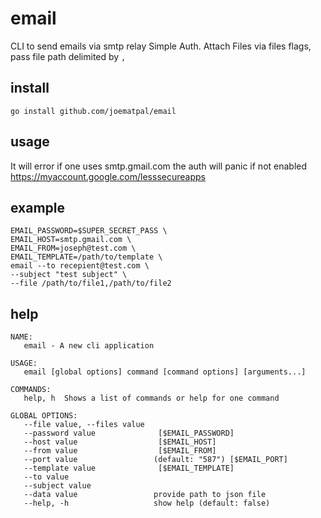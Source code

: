 # email
CLI to send emails via smtp relay Simple Auth.
Attach Files via files flags, pass file path delimited by `,`


## install
```
go install github.com/joematpal/email
```

## usage
It will error if one uses smtp.gmail.com the auth will panic if not enabled
https://myaccount.google.com/lesssecureapps

## example
```
EMAIL_PASSWORD=$SUPER_SECRET_PASS \
EMAIL_HOST=smtp.gmail.com \
EMAIL_FROM=joseph@test.com \
EMAIL_TEMPLATE=/path/to/template \
email --to recepient@test.com \
--subject "test subject" \
--file /path/to/file1,/path/to/file2
```
## help
```
NAME:
   email - A new cli application

USAGE:
   email [global options] command [command options] [arguments...]

COMMANDS:
   help, h  Shows a list of commands or help for one command

GLOBAL OPTIONS:
   --file value, --files value  
   --password value              [$EMAIL_PASSWORD]
   --host value                  [$EMAIL_HOST]
   --from value                  [$EMAIL_FROM]
   --port value                 (default: "587") [$EMAIL_PORT]
   --template value              [$EMAIL_TEMPLATE]
   --to value                   
   --subject value              
   --data value                 provide path to json file
   --help, -h                   show help (default: false)
```